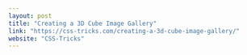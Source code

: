 ```yaml
---
layout: post
title: "Creating a 3D Cube Image Gallery"
link: "https://css-tricks.com/creating-a-3d-cube-image-gallery/"
website: "CSS-Tricks"
---
```

